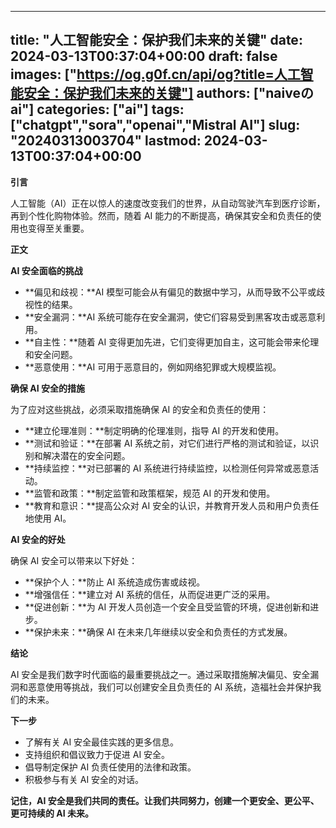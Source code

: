 
---
title: "人工智能安全：保护我们未来的关键"
date: 2024-03-13T00:37:04+00:00
draft: false
images: ["https://og.g0f.cn/api/og?title=人工智能安全：保护我们未来的关键"]
authors: ["naiveのai"]
categories: ["ai"]
tags: ["chatgpt","sora","openai","Mistral AI"]
slug: "20240313003704"
lastmod: 2024-03-13T00:37:04+00:00
---
**引言**

人工智能（AI）正在以惊人的速度改变我们的世界，从自动驾驶汽车到医疗诊断，再到个性化购物体验。然而，随着 AI 能力的不断提高，确保其安全和负责任的使用也变得至关重要。

**正文**

**AI 安全面临的挑战**

* **偏见和歧视：**AI 模型可能会从有偏见的数据中学习，从而导致不公平或歧视性的结果。
* **安全漏洞：**AI 系统可能存在安全漏洞，使它们容易受到黑客攻击或恶意利用。
* **自主性：**随着 AI 变得更加先进，它们变得更加自主，这可能会带来伦理和安全问题。
* **恶意使用：**AI 可用于恶意目的，例如网络犯罪或大规模监视。

**确保 AI 安全的措施**

为了应对这些挑战，必须采取措施确保 AI 的安全和负责任的使用：

* **建立伦理准则：**制定明确的伦理准则，指导 AI 的开发和使用。
* **测试和验证：**在部署 AI 系统之前，对它们进行严格的测试和验证，以识别和解决潜在的安全问题。
* **持续监控：**对已部署的 AI 系统进行持续监控，以检测任何异常或恶意活动。
* **监管和政策：**制定监管和政策框架，规范 AI 的开发和使用。
* **教育和意识：**提高公众对 AI 安全的认识，并教育开发人员和用户负责任地使用 AI。

**AI 安全的好处**

确保 AI 安全可以带来以下好处：

* **保护个人：**防止 AI 系统造成伤害或歧视。
* **增强信任：**建立对 AI 系统的信任，从而促进更广泛的采用。
* **促进创新：**为 AI 开发人员创造一个安全且受监管的环境，促进创新和进步。
* **保护未来：**确保 AI 在未来几年继续以安全和负责任的方式发展。

**结论**

AI 安全是我们数字时代面临的最重要挑战之一。通过采取措施解决偏见、安全漏洞和恶意使用等挑战，我们可以创建安全且负责任的 AI 系统，造福社会并保护我们的未来。

**下一步**

* 了解有关 AI 安全最佳实践的更多信息。
* 支持组织和倡议致力于促进 AI 安全。
* 倡导制定保护 AI 负责任使用的法律和政策。
* 积极参与有关 AI 安全的对话。

**记住，AI 安全是我们共同的责任。让我们共同努力，创建一个更安全、更公平、更可持续的 AI 未来。**